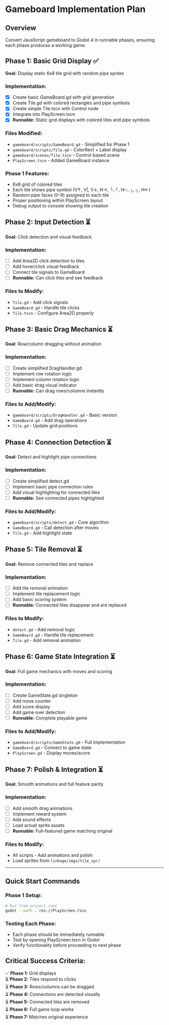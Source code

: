 # Gameboard Implementation Plan

## Overview
Convert JavaScript gameboard to Godot 4 in runnable phases, ensuring each phase produces a working game.

## Phase 1: Basic Grid Display ✅
**Goal:** Display static 6x8 tile grid with random pipe sprites

### Implementation:
- [x] Create basic GameBoard.gd with grid generation
- [x] Create Tile.gd with colored rectangles and pipe symbols
- [x] Create simple Tile.tscn with Control node
- [x] Integrate into PlayScreen.tscn
- [x] **Runnable:** Static grid displays with colored tiles and pipe symbols

### Files Modified:
- `gameboard/scripts/GameBoard.gd` - Simplified for Phase 1
- `gameboard/scripts/Tile.gd` - ColorRect + Label display
- `gameboard/scenes/Tile.tscn` - Control-based scene
- `PlayScreen.tscn` - Added GameBoard instance

### Phase 1 Features:
- 6x8 grid of colored tiles
- Each tile shows pipe symbol (V↑, V|, V↓, H→, └, ┘, H─, ┌, ┐, H←)
- Random pipe faces (0-9) assigned to each tile
- Proper positioning within PlayScreen layout
- Debug output to console showing tile creation

## Phase 2: Input Detection ⏳
**Goal:** Click detection and visual feedback

### Implementation:
- [ ] Add Area2D click detection to tiles
- [ ] Add hover/click visual feedback
- [ ] Connect tile signals to GameBoard
- [ ] **Runnable:** Can click tiles and see feedback

### Files to Modify:
- `Tile.gd` - Add click signals
- `GameBoard.gd` - Handle tile clicks
- `Tile.tscn` - Configure Area2D properly

## Phase 3: Basic Drag Mechanics ⏳
**Goal:** Row/column dragging without animation

### Implementation:
- [ ] Create simplified DragHandler.gd
- [ ] Implement row rotation logic
- [ ] Implement column rotation logic
- [ ] Add basic drag visual indicator
- [ ] **Runnable:** Can drag rows/columns instantly

### Files to Add/Modify:
- `gameboard/scripts/DragHandler.gd` - Basic version
- `GameBoard.gd` - Add drag operations
- `Tile.gd` - Update grid positions

## Phase 4: Connection Detection ⏳
**Goal:** Detect and highlight pipe connections

### Implementation:
- [ ] Create simplified detect.gd
- [ ] Implement basic pipe connection rules
- [ ] Add visual highlighting for connected tiles
- [ ] **Runnable:** See connected pipes highlighted

### Files to Add/Modify:
- `gameboard/scripts/detect.gd` - Core algorithm
- `GameBoard.gd` - Call detection after moves
- `Tile.gd` - Add highlight state

## Phase 5: Tile Removal ⏳
**Goal:** Remove connected tiles and replace

### Implementation:
- [ ] Add tile removal animation
- [ ] Implement tile replacement logic
- [ ] Add basic scoring system
- [ ] **Runnable:** Connected tiles disappear and are replaced

### Files to Modify:
- `detect.gd` - Add removal logic
- `GameBoard.gd` - Handle tile replacement
- `Tile.gd` - Add removal animation

## Phase 6: Game State Integration ⏳
**Goal:** Full game mechanics with moves and scoring

### Implementation:
- [ ] Create GameState.gd singleton
- [ ] Add move counter
- [ ] Add score display
- [ ] Add game over detection
- [ ] **Runnable:** Complete playable game

### Files to Add/Modify:
- `gameboard/scripts/GameState.gd` - Full implementation
- `GameBoard.gd` - Connect to game state
- `PlayScreen.gd` - Display moves/score

## Phase 7: Polish & Integration ⏳
**Goal:** Smooth animations and full feature parity

### Implementation:
- [ ] Add smooth drag animations
- [ ] Implement reward system
- [ ] Add sound effects
- [ ] Load actual sprite assets
- [ ] **Runnable:** Full-featured game matching original

### Files to Modify:
- All scripts - Add animations and polish
- Load sprites from `linkage/imgs/tile_spr/`

---

## Quick Start Commands

### Phase 1 Setup:
```bash
# Run from project root
godot --path . res://PlayScreen.tscn
```

### Testing Each Phase:
- Each phase should be immediately runnable
- Test by opening PlayScreen.tscn in Godot
- Verify functionality before proceeding to next phase

## Critical Success Criteria:
✅ **Phase 1:** Grid displays  
⏳ **Phase 2:** Tiles respond to clicks  
⏳ **Phase 3:** Rows/columns can be dragged  
⏳ **Phase 4:** Connections are detected visually  
⏳ **Phase 5:** Connected tiles are removed  
⏳ **Phase 6:** Full game loop works  
⏳ **Phase 7:** Matches original experience